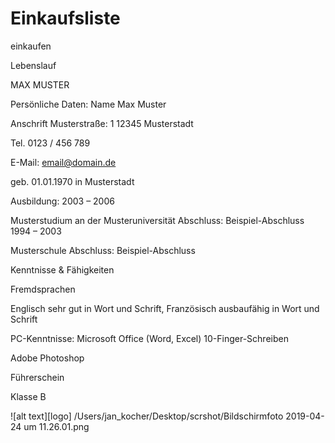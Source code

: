 # Einkaufsliste
einkaufen

Lebenslauf

MAX MUSTER

Persönliche Daten: Name Max Muster

Anschrift Musterstraße: 1 12345 Musterstadt

Tel. 0123 / 456 789

E-Mail: email@domain.de

geb. 01.01.1970 in Musterstadt

Ausbildung: 2003 – 2006

Musterstudium an der Musteruniversität Abschluss: Beispiel-Abschluss 1994 – 2003

Musterschule Abschluss: Beispiel-Abschluss

Kenntnisse & Fähigkeiten

Fremdsprachen

Englisch sehr gut in Wort und Schrift, Französisch ausbaufähig in Wort und Schrift

PC-Kenntnisse: Microsoft Office (Word, Excel) 10-Finger-Schreiben

Adobe Photoshop

Führerschein

Klasse B

![alt text][logo] /Users/jan_kocher/Desktop/scrshot/Bildschirmfoto 2019-04-24 um 11.26.01.png

